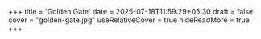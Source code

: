 +++
title = 'Golden Gate'
date = 2025-07-18T11:59:29+05:30
draft = false
cover = "golden-gate.jpg"
useRelativeCover = true
hideReadMore = true
+++
